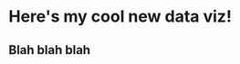 # Here's my cool new data viz!

## Blah blah blah
<div class="flourish-embed flourish-chart" data-src="visualisation/12593973"><script src="https://public.flourish.studio/resources/embed.js"></script></div>

